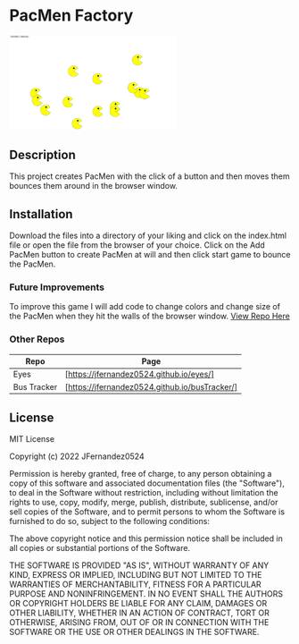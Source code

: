 # PacMen Factory

<img src="./images/pacMen.png" width="300">

## Description

This project creates PacMen with the click of a button and then moves them bounces them around in the browser window.

## Installation

Download the files into a directory of your liking and click on the index.html file or open the file from the browser of your choice. Click on the Add PacMen button to create PacMen at will and then click start game to bounce the PacMen.

### Future Improvements

To improve this game I will add code to change colors and change size of the PacMen when they hit the walls of the browser window.
<a href="https://jfernandez0524.github.io/pacMen/">View Repo Here</a>

### Other Repos

| Repo        | Page                                           |
| ----------- | ---------------------------------------------- |
| Eyes        | [https://jfernandez0524.github.io/eyes/]       |
| Bus Tracker | [https://jfernandez0524.github.io/busTracker/] |

## License

MIT License

Copyright (c) 2022 JFernandez0524

Permission is hereby granted, free of charge, to any person obtaining a copy
of this software and associated documentation files (the "Software"), to deal
in the Software without restriction, including without limitation the rights
to use, copy, modify, merge, publish, distribute, sublicense, and/or sell
copies of the Software, and to permit persons to whom the Software is
furnished to do so, subject to the following conditions:

The above copyright notice and this permission notice shall be included in all
copies or substantial portions of the Software.

THE SOFTWARE IS PROVIDED "AS IS", WITHOUT WARRANTY OF ANY KIND, EXPRESS OR
IMPLIED, INCLUDING BUT NOT LIMITED TO THE WARRANTIES OF MERCHANTABILITY,
FITNESS FOR A PARTICULAR PURPOSE AND NONINFRINGEMENT. IN NO EVENT SHALL THE
AUTHORS OR COPYRIGHT HOLDERS BE LIABLE FOR ANY CLAIM, DAMAGES OR OTHER
LIABILITY, WHETHER IN AN ACTION OF CONTRACT, TORT OR OTHERWISE, ARISING FROM,
OUT OF OR IN CONNECTION WITH THE SOFTWARE OR THE USE OR OTHER DEALINGS IN THE
SOFTWARE.
